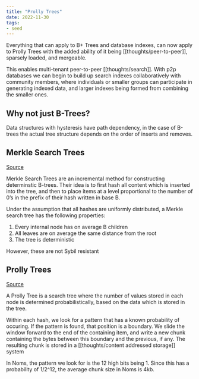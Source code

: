 ```yaml
---
title: "Prolly Trees"
date: 2022-11-30
tags:
- seed
---
```


Everything that can apply to B+ Trees and database indexes, can now apply to Prolly Trees with the added ability of it being [[thoughts/peer-to-peer]], sparsely loaded, and mergeable.

This enables multi-tenant peer-to-peer [[thoughts/search]]. With p2p databases we can begin to build up search indexes collaboratively with community members, where individuals or smaller groups can participate in generating indexed data, and larger indexes being formed from combining the smaller ones.

## Why not just B-Trees?
Data structures with hysteresis have path dependency, in the case of B-trees the actual tree structure depends on the order of inserts and removes.

## Merkle Search Trees
[Source](https://0fps.net/2020/12/19/peer-to-peer-ordered-search-indexes/)

Merkle Search Trees are an incremental method for constructing determinstic B-trees. Their idea is to first hash all content which is inserted into the tree, and then to place items at a level proportional to the number of 0’s in the prefix of their hash written in base B.

Under the assumption that all hashes are uniformly distributed, a Merkle search tree has the following properties:

1. Every internal node has on average B children
2. All leaves are on average the same distance from the root
3. The tree is deterministic

However, these are not Sybil resistant

## Prolly Trees
[Source](https://github.com/attic-labs/noms/blob/master/doc/intro.md#prolly-trees-probabilistic-b-trees)

A Prolly Tree is a search tree where the number of values stored in each node is determined probabilistically, based on the data which is stored in the tree.

Within each hash, we look for a pattern that has a known probability of occuring. If the pattern is found, that position is a boundary. We slide the window forward to the end of the containing item, and write a new chunk containing the bytes between this boundary and the previous, if any. The resulting chunk is stored in a [[thoughts/content addressed storage]] system

In Noms, the pattern we look for is the 12 high bits being 1. Since this has a probability of 1/2^12, the average chunk size in Noms is 4kb.